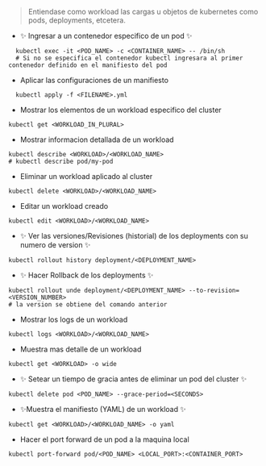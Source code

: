 > Entiendase como workload las cargas u objetos de kubernetes como pods, deployments, etcetera.

- ✨ Ingresar a un contenedor especifico de un pod ✨
```shell
  kubectl exec -it <POD_NAME> -c <CONTAINER_NAME> -- /bin/sh
  # Si no se especifica el contenedor kubectl ingresara al primer contenedor definido en el manifiesto del pod
```

- Aplicar las configuraciones de un manifiesto
```shell
  kubectl apply -f <FILENAME>.yml
```

- Mostrar los elementos de un workload especifico del cluster
```shell
kubectl get <WORKLOAD_IN_PLURAL>
```

- Mostrar informacion detallada de un workload
```shell
kubectl describe <WORKLOAD>/<WORKLOAD_NAME>
# kubectl describe pod/my-pod
```

- Eliminar un workload aplicado al cluster
```shell
kubectl delete <WORKLOAD>/<WORKLOAD_NAME>
```

- Editar un workload creado
```shell
kubectl edit <WORKLOAD>/<WORKLOAD_NAME>
```

- ✨ Ver las versiones/Revisiones (historial) de los deployments con su numero de version ✨
```shell
kubectl rollout history deployment/<DEPLOYMENT_NAME>
```

- ✨ Hacer Rollback de los deployments ✨
```shell
kubectl rollout unde deployment/<DEPLOYMENT_NAME> --to-revision=<VERSION_NUMBER>
# la version se obtiene del comando anterior
```

- Mostrar los logs de un workload
```shell
kubectl logs <WORKLOAD>/<WORKLOAD_NAME>
```

- Muestra mas detalle de un workload
```shell
kubectl get <WORKLOAD> -o wide
```

- ✨ Setear un tiempo de gracia antes de eliminar un pod del cluster ✨
```shell
kubectl delete pod <POD_NAME> --grace-period=<SECONDS>
```

- ✨Muestra el manifiesto (YAML) de un workload ✨
```shell
kubectl get <WORKLOAD>/<WORKLOAD_NAME> -o yaml
```

- Hacer el port forward de un pod a la maquina local
```shell
kubectl port-forward pod/<POD_NAME> <LOCAL_PORT>:<CONTAINER_PORT>
```
